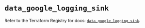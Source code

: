 # `data_google_logging_sink`

Refer to the Terraform Registry for docs: [`data_google_logging_sink`](https://registry.terraform.io/providers/hashicorp/google/6.36.1/docs/data-sources/logging_sink).
